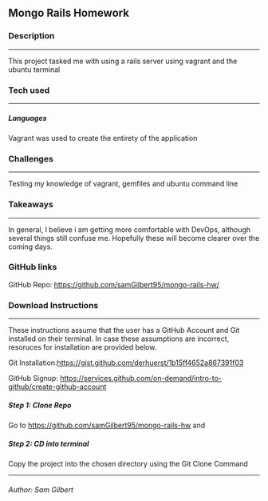 ## Mongo Rails Homework


### Description
---
This project tasked me with using a rails server using vagrant and the ubuntu terminal
### Tech used
---
##### Languages
Vagrant was used to create the entirety of the application

### Challenges
---
Testing my knowledge of vagrant, gemfiles and ubuntu command line

### Takeaways
---
In general, I believe i am getting more comfortable with DevOps, although several things still confuse me. Hopefully these will become clearer over the coming days.

### GitHub links
GitHub Repo: <https://github.com/samGilbert95/mongo-rails-hw/>


### Download Instructions
----
These instructions assume that the user has a GitHub Account and Git installed on their terminal. In case these assumptions are incorrect, resoruces for installation are provided below.

Git Installation:<https://gist.github.com/derhuerst/1b15ff4652a867391f03>

GitHub Signup: <https://services.github.com/on-demand/intro-to-github/create-github-account>

##### Step 1: Clone Repo
Go to <https://github.com/samGilbert95/mongo-rails-hw> and
##### Step 2:	CD into terminal
Copy the project into the chosen directory using the Git Clone Command

---
###### Author:	Sam Gilbert
